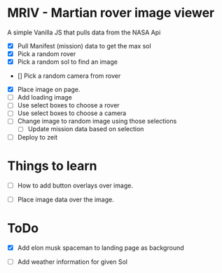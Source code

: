 # MRIV - Martian rover image viewer
A simple Vanilla JS that pulls data from the NASA Api

* [x] Pull Manifest (mission) data to get the max sol
* [x] Pick a random rover
* [x] Pick a random sol to find an image
* [] Pick a random camera from rover
* [x] Place image on page.
* [ ] Add loading image
* [ ] Use select boxes to choose a rover
* [ ] Use select boxes to choose a camera
* [ ] Change image to random image using those selections
  * [ ] Update mission data based on selection
* [ ] Deploy to zeit

# Things to learn

* [ ] How to add button overlays over image.
* [ ] Place image data over the image.


# ToDo 

* [x] Add elon musk spaceman to landing page as background
* [ ] Add weather information for given Sol

